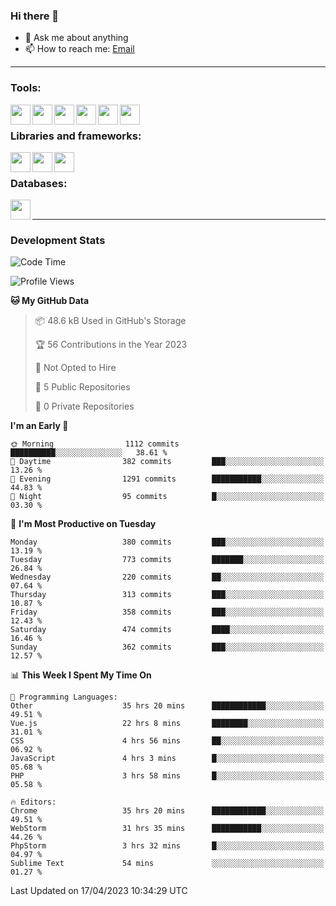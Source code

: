 ### Hi there 👋

- 💬 Ask me about anything
- 📫 How to reach me: [Email]

---

### Tools:
<img align='left' height="32" width="32" src="https://cdn.jsdelivr.net/npm/simple-icons@4.8.0/icons/phpstorm.svg" />
<img align='left' height="32" width="32" src="https://cdn.jsdelivr.net/npm/simple-icons@4.8.0/icons/webstorm.svg" />
<img align='left' height="32" width="32" src="https://cdn.jsdelivr.net/npm/simple-icons@4.8.0/icons/visualstudiocode.svg" />
<img align='left' height="32" width="32" src="https://cdn.jsdelivr.net/npm/simple-icons@4.8.0/icons/sublimetext.svg" />
<img align='left' height="32" width="32" src="https://cdn.jsdelivr.net/npm/simple-icons@4.8.0/icons/laragon.svg" />
<img align='left' height="32" width="32" src="https://cdn.jsdelivr.net/npm/simple-icons@4.8.0/icons/docker.svg" />
<br>

### Libraries and frameworks:
<img align='left' height="32" width="32" src="https://cdn.jsdelivr.net/npm/simple-icons@4.8.0/icons/laravel.svg" />
<img align='left' height="32" width="32" src="https://cdn.jsdelivr.net/npm/simple-icons@4.8.0/icons/vue-dot-js.svg" />
<img align='left' height="32" width="32" src="https://cdn.jsdelivr.net/npm/simple-icons@4.8.0/icons/jquery.svg" />
<br>

### Databases:
<img align='left' height="32" width="32" src="https://cdn.jsdelivr.net/npm/simple-icons@4.8.0/icons/mysql.svg" />
<br>

---
### Development Stats
<!--START_SECTION:waka-->
![Code Time](http://img.shields.io/badge/Code%20Time-1%2C387%20hrs%2051%20mins-blue)

![Profile Views](http://img.shields.io/badge/Profile%20Views-0-blue)

**🐱 My GitHub Data** 

> 📦 48.6 kB Used in GitHub's Storage 
 > 
> 🏆 56 Contributions in the Year 2023
 > 
> 🚫 Not Opted to Hire
 > 
> 📜 5 Public Repositories 
 > 
> 🔑 0 Private Repositories 
 > 
**I'm an Early 🐤** 

```text
🌞 Morning                1112 commits        ██████████░░░░░░░░░░░░░░░   38.61 % 
🌆 Daytime                382 commits         ███░░░░░░░░░░░░░░░░░░░░░░   13.26 % 
🌃 Evening                1291 commits        ███████████░░░░░░░░░░░░░░   44.83 % 
🌙 Night                  95 commits          █░░░░░░░░░░░░░░░░░░░░░░░░   03.30 % 
```
📅 **I'm Most Productive on Tuesday** 

```text
Monday                   380 commits         ███░░░░░░░░░░░░░░░░░░░░░░   13.19 % 
Tuesday                  773 commits         ███████░░░░░░░░░░░░░░░░░░   26.84 % 
Wednesday                220 commits         ██░░░░░░░░░░░░░░░░░░░░░░░   07.64 % 
Thursday                 313 commits         ███░░░░░░░░░░░░░░░░░░░░░░   10.87 % 
Friday                   358 commits         ███░░░░░░░░░░░░░░░░░░░░░░   12.43 % 
Saturday                 474 commits         ████░░░░░░░░░░░░░░░░░░░░░   16.46 % 
Sunday                   362 commits         ███░░░░░░░░░░░░░░░░░░░░░░   12.57 % 
```


📊 **This Week I Spent My Time On** 

```text
💬 Programming Languages: 
Other                    35 hrs 20 mins      ████████████░░░░░░░░░░░░░   49.51 % 
Vue.js                   22 hrs 8 mins       ████████░░░░░░░░░░░░░░░░░   31.01 % 
CSS                      4 hrs 56 mins       ██░░░░░░░░░░░░░░░░░░░░░░░   06.92 % 
JavaScript               4 hrs 3 mins        █░░░░░░░░░░░░░░░░░░░░░░░░   05.68 % 
PHP                      3 hrs 58 mins       █░░░░░░░░░░░░░░░░░░░░░░░░   05.58 % 

🔥 Editors: 
Chrome                   35 hrs 20 mins      ████████████░░░░░░░░░░░░░   49.51 % 
WebStorm                 31 hrs 35 mins      ███████████░░░░░░░░░░░░░░   44.26 % 
PhpStorm                 3 hrs 32 mins       █░░░░░░░░░░░░░░░░░░░░░░░░   04.97 % 
Sublime Text             54 mins             ░░░░░░░░░░░░░░░░░░░░░░░░░   01.27 % 
```


 Last Updated on 17/04/2023 10:34:29 UTC
<!--END_SECTION:waka-->

[huyviet]: https://huyviet.vn/
[EMAIl]: https://mail.google.com/mail/u/0/?fs=1&tf=cm&source=mailto&to=huynguyenviet0110@gmail.com

